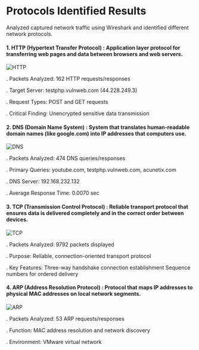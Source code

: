 # Protocols Identified Results

Analyzed captured network traffic using Wireshark and identified different network protocols.

#### 1. HTTP (Hypertext Transfer Protocol) : Application layer protocol for transferring web pages and data between browsers and web servers.

![HTTP](https://github.com/user-attachments/assets/ccd7ab76-feb5-45f8-8bc2-6340344d51b9)

. Packets Analyzed: 162 HTTP requests/responses

. Target Server: testphp.vulnweb.com (44.228.249.3)

. Request Types: POST and GET requests

. Critical Finding: Unencrypted sensitive data transmission


#### 2. DNS (Domain Name System) : System that translates human-readable domain names (like google.com) into IP addresses that computers use.

![DNS](https://github.com/user-attachments/assets/6034410a-62b7-486c-8f37-c04c3dc6ad2c)

. Packets Analyzed: 474 DNS queries/responses

. Primary Queries: youtube.com, testphp.vulnweb.com, acunetix.com

. DNS Server: 192.168.232.132

. Average Response Time: 0.0070 sec


#### 3. TCP (Transmission Control Protocol) : Reliable transport protocol that ensures data is delivered completely and in the correct order between devices.

![TCP](https://github.com/user-attachments/assets/1d4ad941-f492-4ab0-8ef6-c8ddea60fe44)

. Packets Analyzed: 9792 packets displayed

. Purpose: Reliable, connection-oriented transport protocol

. Key Features:
              Three-way handshake connection establishment
              Sequence numbers for ordered delivery


#### 4. ARP (Address Resolution Protocol) : Protocol that maps IP addresses to physical MAC addresses on local network segments.

![ARP](https://github.com/user-attachments/assets/02732088-f7bb-4e04-8c60-db01ca12ec1e)

. Packets Analyzed: 53 ARP requests/responses

. Function: MAC address resolution and network discovery

. Environment: VMware virtual network


